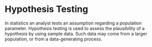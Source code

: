 # Hypothesis Testing

In statistics an analyst tests an assumption regarding a population parameter. Hypothesis testing is used to assess the plausibility of a hypothesis by using sample data. Such data may come from a larger population, or from a data-generating process. 




  
